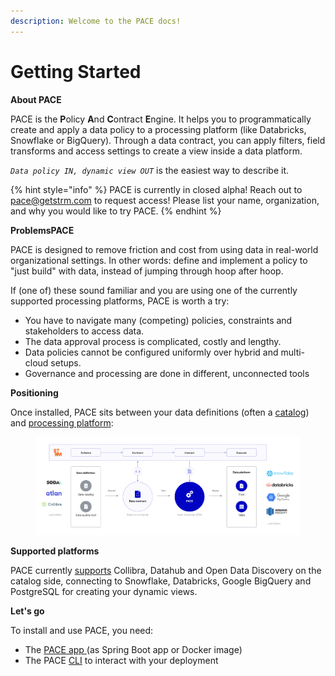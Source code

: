 ```yaml
---
description: Welcome to the PACE docs!
---
```


# Getting Started

**About PACE**

PACE is the **P**olicy **A**nd **C**ontract **E**ngine. It helps you to programmatically create and apply a data policy to a processing platform (like Databricks, Snowflake or BigQuery). Through a data contract, you can apply filters, field transforms and access settings to create a view inside a data platform.&#x20;

_`Data policy IN, dynamic view OUT`_ is the easiest way to describe it.&#x20;

{% hint style="info" %}
PACE is currently in closed alpha! Reach out to [pace@getstrm.com](mailto:pace@getstrm.com) to request access! Please list your name, organization, and why you would like to try PACE.&#x20;
{% endhint %}

**ProblemsPACE**

PACE is designed to remove friction and cost from using data in real-world organizational settings. In other words: define and implement a policy to "just build" with data, instead of jumping through hoop after hoop.

If (one of) these sound familiar and you are using one of the currently supported processing platforms, PACE is worth a try:

* You have to navigate many (competing) policies, constraints and stakeholders to access data.&#x20;
* The data approval process is complicated, costly and lengthy.
* Data policies cannot be configured uniformly over hybrid and multi-cloud setups.
* Governance and processing are done in different, unconnected tools

**Positioning**

Once installed, PACE sits between your data definitions (often a [catalog](cli-docs/pace\_list\_catalogs.md)) and [processing platform](cli-docs/pace\_list\_processing-platforms.md):

<figure><img src=".gitbook/assets/PACE-process-2.0@2x+interlace (1).png" alt=""><figcaption></figcaption></figure>

**Supported platforms**

PACE currently [supports](integrations-and-reference/integrations/) Collibra, Datahub and Open Data Discovery on the catalog side, connecting to Snowflake, Databricks, Google BigQuery and PostgreSQL for creating your dynamic views.

**Let's go**

To install and use PACE, you need:

* The [PACE app ](https://github.com/getstrm/pace)(as Spring Boot app or Docker image)&#x20;
* The PACE [CLI](https://github.com/getstrm/cli) to interact with your deployment

